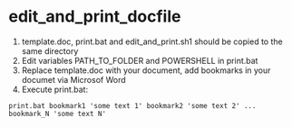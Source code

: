 # edit_and_print_docfile

1) template.doc, print.bat and edit_and_print.sh1 should be copied to the same directory
2) Edit variables PATH_TO_FOLDER and POWERSHELL in print.bat
3) Replace template.doc with your document, add bookmarks in your documet via Microsof Word
4) Execute print.bat:
```
print.bat bookmark1 'some text 1' bookmark2 'some text 2' ... bookmark_N 'some text N'
```
